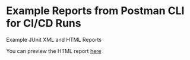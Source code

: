 # Example Reports from Postman CLI for CI/CD Runs

Example JUnit XML and HTML Reports

You can preview the HTML report [here](https://treacle-biscuit.github.io/example-postman-cli-report/) 
